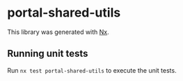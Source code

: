 # portal-shared-utils

This library was generated with [Nx](https://nx.dev).

## Running unit tests

Run `nx test portal-shared-utils` to execute the unit tests.
